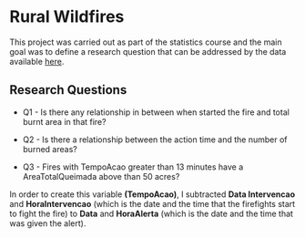 # Rural Wildfires

This project was carried out as part of the statistics course and the main goal was to define a research question that can be addressed by the data available [here](https://web.archive.org/web/20210324213433/http://www2.icnf.pt/portal/florestas/dfci/Resource/doc/estat/list/Lista-Incendios-2015.zip).

## Research Questions
- Q1 - Is there any relationship in between when started the fire and total burnt area in that fire?

- Q2 - Is there a relationship between the action time and the number of burned areas?

- Q3 - Fires with TempoAcao greater than 13 minutes have a AreaTotalQueimada above than 50 acres?

In order to create this variable **(TempoAcao)**, I subtracted **Data Intervencao** and **HoraIntervencao** (which is the date and the time that the firefights start to fight the fire) to **Data** and **HoraAlerta** (which is the date and the time that was given the alert).
